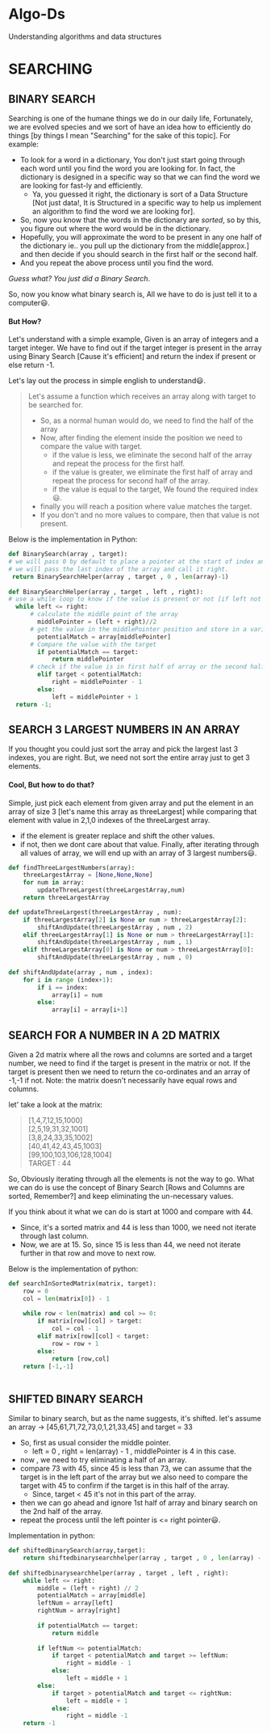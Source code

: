 # Algo-Ds
Understanding algorithms and data structures 

# SEARCHING

## BINARY SEARCH
Searching is one of the humane things we do in our daily life, Fortunately, we are evolved species and we sort of have an idea how to efficiently do things [by things I mean "Searching" for the sake of this topic]. 
For example:
* To look for a word in a dictionary, You don't just start going through each word until you find the word you are looking for.
  In fact, the dictionary is designed in a specific way so that we can find the word we are looking for fast-ly and efficiently.
  * Ya, you guessed it right, the dictionary is sort of a Data Structure [Not just data!, It is Structured in a specific way to help us implement an algorithm to find the word we are looking for].
* So, now you know that the words in the dictionary are *sorted*, so by this, you figure out where the word would be in the dictionary.
* Hopefully, you will approximate the word to be present in any one half of the dictionary ie.. you pull up the dictionary from the middle[approx.] and then decide if you should search in the first half or the second half.
* And you repeat the above process until you find the word.

_Guess what? 
You just did a Binary Search_.

So, now you know what binary search is, All we have to do is just tell it to a computer:smiley:.

#### But How?
Let's understand with a simple example, Given is an array of integers and a target integer. We have to find out if the target integer is present in the array using Binary Search [Cause it's efficient] and return the index if present or else return -1.

Let's lay out the process in simple english to understand:smiley:.
>Let's assume a function which receives an array along with target to be searched for.
>* So, as a normal human would do, we need to find the half of the array
>* Now, after finding the element inside the position we need to compare the value with target.
>   * if the value is less, we eliminate the second half of the array and repeat the process for the first half.
>   * if the value is greater, we eliminate the first half of array and repeat the process for second half of the array.
>   * if the value is equal to the target, We found the required index:smiley:.
>* finally you will reach a position where value matches the target.
>* If you don't and no more values to compare, then that value is not present.

Below is the implementation in Python:

````python
def BinarySearch(array , target):
# we will pass 0 by default to place a pointer at the start of index and call it left
# we will pass the last index of the array and call it right.
 return BinarySearchHelper(array , target , 0 , len(array)-1)
 
def BinarySearchHelper(array , target , left , right):
# use a while loop to know if the value is present or not [if left not greater than right then the value might be present in the array].
  while left <= right:
      # calculate the middle point of the array
    	middlePointer = (left + right)//2
      # get the value in the middlePointer position and store in a variable
    	potentialMatch = array[middlePointer]
      # Compare the value with the target
    	if potentialMatch == target:
      		return middlePointer
      # check if the value is in first half of array or the second half and adjust the left or right pointers accordingly to eliminate the unnecessary half.
    	elif target < potentialMatch:
      		right = middlePointer - 1
    	else:
      		left = middlePointer + 1
  return -1;
````

## SEARCH 3 LARGEST NUMBERS IN AN ARRAY
If you thought you could just sort the array and pick the largest last 3 indexes, you are right. But, we need not sort the entire array just to get 3 elements.

#### Cool, But how to do that?
Simple, just pick each element from given array and put the element in an array of size 3 [let's name this array as threeLargest] while comparing that element with value in 2,1,0 indexes of the threeLargest array.
* if the element is greater replace and shift the other values.
* if not, then we dont care about that value.
Finally, after iterating through all values of array, we will end up with an array of 3 largest numbers:smiley:.

````python
def findThreeLargestNumbers(array):
	threeLargestArray = [None,None,None]
	for num in array:
		updateThreeLargest(threeLargestArray,num)
	return threeLargestArray

def updateThreeLargest(threeLargestArray , num):
	if threeLargestArray[2] is None or num > threeLargestArray[2]:
		shiftAndUpdate(threeLargestArray , num , 2) 
	elif threeLargestArray[1] is None or num > threeLargestArray[1]:
		shiftAndUpdate(threeLargestArray , num , 1) 
	elif threeLargestArray[0] is None or num > threeLargestArray[0]:
		shiftAndUpdate(threeLargestArray , num , 0) 
		
def shiftAndUpdate(array , num , index):
	for i in range (index+1):
		if i == index:
			array[i] = num
		else:
			array[i] = array[i+1]
````


## SEARCH FOR A NUMBER IN A 2D MATRIX
Given a 2d matrix where all the rows and columns are sorted and a target number, we need to find if the target is present in the matrix or not. If the target is present then we need to return the co-ordinates and an array of -1,-1 if not.
Note: the matrix doesn't necessarily have equal rows and columns.

let' take a look at the matrix:
> [1,4,7,12,15,1000]  
> [2,5,19,31,32,1001]  
> [3,8,24,33,35,1002]  
> [40,41,42,43,45,1003]  
> [99,100,103,106,128,1004]   
>  TARGET : 44

So, Obviously iterating through all the elements is not the way to go. What we can do is use the concept of Binary Search [Rows and Columns are sorted, Remember?] and keep eliminating the un-necessary values.

If you think about it what we can do is start at 1000 and compare with 44.
* Since, it's a sorted matrix and 44 is less than 1000, we need not iterate through last column.
* Now, we are at 15. So, since 15 is less than 44, we need not iterate further in that row and move to next row.

Below is the implementation of python:

````python
def searchInSortedMatrix(matrix, target): 
	row = 0
	col = len(matrix[0]) - 1
	
	while row < len(matrix) and col >= 0:
		if matrix[row][col] > target:
			col = col - 1
		elif matrix[row][col] < target:
			row = row + 1
		else:
			return [row,col]
	return [-1,-1]
	

````

## SHIFTED BINARY SEARCH
Similar to binary search, but as the name suggests, it's shifted.
let's assume an array -> [45,61,71,72,73,0,1,21,33,45] and target = 33
* So, first as usual consider the middle pointer.
	* left = 0 , right = len(array) - 1 , middlePointer is 4 in this case.
* now , we need to try eliminating a half of an array.
* compare 73 with 45, since 45 is less than 73, we can assume that the target is in the left part of the array but we also need to 		compare the target with 45 to confirm if the target is in this half of the array.
	* Since, target < 45 it's not in this part of the array.
* then we can go ahead and ignore 1st half of array and binary search on the 2nd half of the array.
* repeat the process until the left pointer is <= right pointer:smiley:.

Implementation in python:

````python
def shiftedBinarySearch(array,target):
	return shiftedbinarysearchhelper(array , target , 0 , len(array) - 1)
	
def shiftedbinarysearchhelper(array , target , left , right):
	while left <= right:
		middle = (left + right) // 2
		potentialMatch = array[middle]
		leftNum = array[left]
		rightNum = array[right]
		
		if potentialMatch == target:
			return middle
		
		if leftNum <= potentialMatch:
			if target < potentialMatch and target >= leftNum:
				right = middle - 1
			else:
				left = middle + 1
		else:
			if target > potentialMatch and target <= rightNum:
				left = middle + 1
			else:
				right = middle -1
	return -1
````

